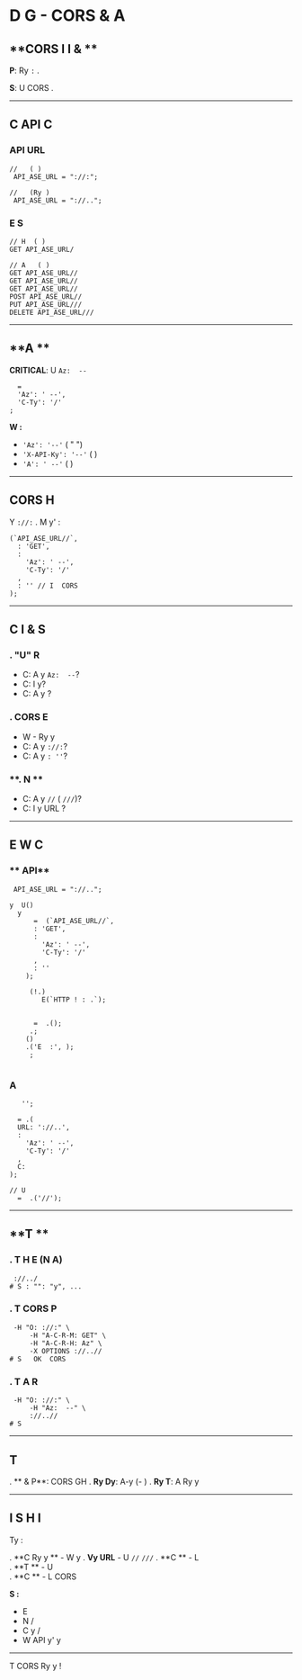 #  D G - CORS & A 

## **CORS I I & **

**P**: Ry     `:`      .

**S**: U CORS          .

---

##  **C API C**

### **API  URL**
```
//   ( )
 API_ASE_URL = "://:";

//   (Ry )  
 API_ASE_URL = "://..";
```

### **E S** 
```
// H  ( )
GET API_ASE_URL/

// A   ( )
GET API_ASE_URL//
GET API_ASE_URL//  
GET API_ASE_URL//
POST API_ASE_URL//
PUT API_ASE_URL///
DELETE API_ASE_URL///
```

---

##  **A **

**CRITICAL**: U   `Az:  --`

```
  = 
  'Az': ' --',
  'C-Ty': '/'
;
```

**W    :**
- `'Az': '--'` ( " ")
- `'X-API-Ky': '--'` (  )
- `'A': ' --'` (  )

---

## **CORS H**

Y    `://:`   . M  y' :

```
(`API_ASE_URL//`, 
  : 'GET',
  : 
    'Az': ' --',
    'C-Ty': '/'
  ,
  : '' // I  CORS
);
```

---

## **C I & S**

### **. "U" R**
-  C: A y  `Az:  --`?
- C: I    y? 
- C: A y       ?

### **. CORS E**
- W -   Ry  y  
-  C: A y     `://:`?
-  C: A y  `: ''`?

### **.  N **
-  C: A y  `//` ( `///`)?
-  C: I y  URL ?

---

##  **E W C**

### ** API**
```
 API_ASE_URL = "://..";

y  U() 
  y 
      =  (`API_ASE_URL//`, 
      : 'GET',
      : 
        'Az': ' --',
        'C-Ty': '/'
      ,
      : ''
    );
    
     (!.) 
        E(`HTTP ! : .`);
    
    
      =  .();
     .;
    () 
    .('E  :', );
     ;
  

```

### **A**
```
   '';

  = .(
  URL: '://..',
  : 
    'Az': ' --',
    'C-Ty': '/'
  ,
  C: 
);

// U
  =  .('//');
```

---

##  **T  **

### **. T H E (N A)**
```
 ://../
# S : "": "y", ...
```

### **. T CORS P**
```
 -H "O: ://:" \
     -H "A-C-R-M: GET" \
     -H "A-C-R-H: Az" \
     -X OPTIONS ://..//
# S   OK  CORS 
```

### **. T A R**
```
 -H "O: ://:" \
     -H "Az:  --" \
     ://..//
# S   
```

---

##  **T**

. ** & P**:  CORS      GH
. **Ry Dy**:  A-y   (- )
. **Ry  T**:  A Ry y 

---

##  **I S H I**

Ty   :

. **C Ry y ** - W   y
. **Vy  URL** - U `//`  `///`
. **C   ** - L    
. **T   ** - U    
. **C  ** - L   CORS   

**S     :**
- E     
- N   / 
- C   y / 
- W API  y' y  

---

T CORS      Ry  y  ! 
